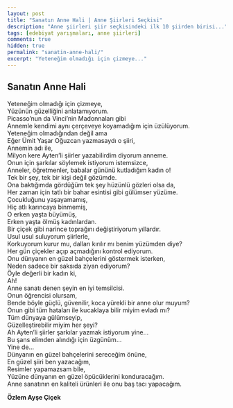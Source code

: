```yaml
---
layout: post
title: "Sanatın Anne Hali | Anne Şiirleri Seçkisi"
description: "Anne şiirleri şiir seçkisindeki ilk 10 şiirden birisi..."
tags: [edebiyat yarışmaları, anne şiirleri]
comments: true
hidden: true
permalink: "sanatin-anne-hali/"
excerpt: "Yeteneğim olmadığı için çizmeye..."
---
```


## Sanatın Anne Hali
Yeteneğim olmadığı için çizmeye,  
Yüzünün güzelliğini anlatamıyorum.  
Picasso’nun da Vinci’nin Madonnaları gibi  
Annemle kendimi aynı çerçeveye koyamadığım için üzülüyorum.  
Yeteneğim olmadığından değil ama  
Eğer Ümit Yaşar Oğuzcan yazmasaydı o şiiri,  
Annemin adı ile,  
Milyon kere Ayten’li şiirler yazabilirdim diyorum anneme.  
Onun için şarkılar söylemek istiyorum istemsizce,  
Anneler, öğretmenler, babalar gününü kutladığım kadın o!  
Tek bir şey, tek bir kişi değil gözümde.  
Ona baktığımda gördüğüm tek şey hüzünlü gözleri olsa da,  
Her zaman için tatlı bir bahar esintisi gibi gülümser yüzüme.  
Çocukluğunu yaşayamamış,  
Hiç atlı karıncaya binmemiş,  
O erken yaşta büyümüş,  
Erken yaşta ölmüş kadınlardan.  
Bir çiçek gibi narince toprağını değiştiriyorum yıllardır.  
Usul usul suluyorum şiirlerle,  
Korkuyorum kurur mu, dalları kırılır mı benim yüzümden diye?  
Her gün çiçekler açıp açmadığını kontrol ediyorum.  
Onu dünyanın en güzel bahçelerini göstermek isterken,  
Neden sadece bir saksıda ziyan ediyorum?  
Öyle değerli bir kadın ki,  
Ah!  
Anne sanatı denen şeyin en iyi temsilcisi.  
Onun öğrencisi olursam,  
Bende böyle güçlü, güvenilir, koca yürekli bir anne olur muyum?  
Onun gibi tüm hataları ile kucaklaya bilir miyim evladı mı?  
Tüm dünyaya gülümseyip,  
Güzelleştirebilir miyim her şeyi?  
Ah Ayten’li şiirler şarkılar yazmak istiyorum yine…  
Bu şans elimden alındığı için üzgünüm…  
Yine de…  
Dünyanın en güzel bahçelerini sereceğim önüne,  
En güzel şiiri ben yazacağım,  
Resimler yapamazsam bile,  
Yüzüne dünyanın en güzel öpücüklerini konduracağım.  
Anne sanatının en kaliteli ürünleri ile onu baş tacı yapacağım.  

**Özlem Ayşe Çiçek**
